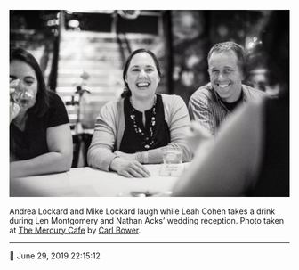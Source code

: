 ![Andrea and Mike Lockard laugh while Leah Cohen takes a drink](assets/b37d74875287038bac6885b7a722ac3c.webp)

Andrea Lockard and Mike Lockard laugh while Leah Cohen takes a drink during Len Montgomery and Nathan Acks’ wedding reception. Photo taken at [The Mercury Cafe](http://mercurycafe.com/) by [Carl Bower](http://carlbowerphotos.com/).

- - - -

📅 June 29, 2019 22:15:12
